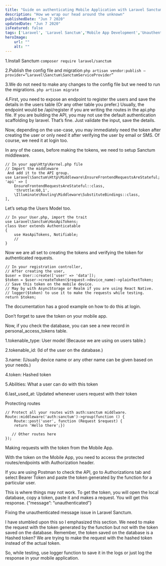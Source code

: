 ```yaml
---
title: "Guide on authenticating Mobile Application with Laravel Sanctum"
description: "How we wrap our head around the unknown"
publishedDate: "Jun 7 2020"
updatedDate: "Jun 7 2020"
isFeatured: false
tags: ['Laravel', 'Laravel Sanctum','Mobile App Development','Unauthenticated Issue']
heroImage:
    url: ""
    alt: ""
---
```

1.Install Sanctum ```composer require laravel/sanctum```

2.Publish the config file and migration ```php artisan vendor:publish — provider=”Laravel\Sanctum\SanctumServiceProvider”```

3.We do not need to make any changes to the config file but we need to run the migrations. ```php artisan migrate```

4.First, you need to expose an endpoint to register the users and save the details in the users table (Or any other table you prefer.) Usually, the endpoint would be /api/register if you are writing the routes in the api.php file. If you are building the API, you may not use the default authentication scaffolding by laravel. That’s fine. Just validate the input, save the details.

Now, depending on the use-case, you may immediately need the token after creating the user or only need it after verifying the user by email or SMS. Of course, we need it at login too.

In any of the cases, before making the tokens, we need to setup Sanctum middleware.
``````
// In your app\Http\Kernel.php file
// Import the middleware
 And add it to the API group.
use Laravel\Sanctum\Http\Middleware\EnsureFrontendRequestsAreStateful;
'api' => [
    EnsureFrontendRequestsAreStateful::class,
    'throttle:60,1',
    \Illuminate\Routing\Middleware\SubstituteBindings::class,
],
``````

Let’s setup the Users Model too.
``````
// In your User.php, import the trait
use Laravel\Sanctum\HasApiTokens;
class User extends Authenticatable
{
    use HasApiTokens, Notifiable;
    //
}
``````
Now we are all set to creating the tokens and verifying the token for authenticated requests.

``````
// In your registration controller,
// After creating the user,
$user = User::create(['user' => 'data']);
$token = $user->createToken($request->device_name)->plainTextToken;
// Save this token on the mobile device.
// May by with AsyncStorage or Realm if you are using React Native.
// logger($token) to use it to make the requests while testing.
return $token;
``````
The documentation has a good example on how to do this at login.

Don’t forget to save the token on your mobile app.

Now, if you check the database, you can see a new record in personal_access_tokens table.

1.tokenable_type: User model (Because we are using on users table.)

2.tokenable_id: (Id of the user on the database.)

3.name: (Usually device name or any other name can be given based on your needs.)

4.token: Hashed token

5.Abilities: What a user can do with this token

6.last_used_at: Updated whenever users request with their token

Protecting routes
``````
// Protect all your routes with auth:sanctum middlware.
Route::middleware('auth:sanctum')->group(function () {
    Route::post('user', function (Request $request) {
    return 'Hello there';})
    
   // Other routes here
});
``````

Making requests with the token from the Mobile App.

With the token on the Mobile App, you need to access the protected routes/endpoints with Authorization header.

If you are using Postman to check the API, go to Authorizations tab and select Bearer Token and paste the token generated by the function for a particular user.

This is where things may not work. To get the token, you will open the local database, copy a token, paste it and makes a request. You will get this response. {“message”: “unauthenticated”}

Fixing the unauthenticated message issue in Laravel Sanctum.

I have stumbled upon this so I emphasized this section. We need to make the request with the token generated by the function but not with the token saved on the database. Remember, the token saved on the database is a Hashed token? We are trying to make the request with the hashed token instead of the actual token.

So, while testing, use logger function to save it in the logs or just log the response in your mobile application.
